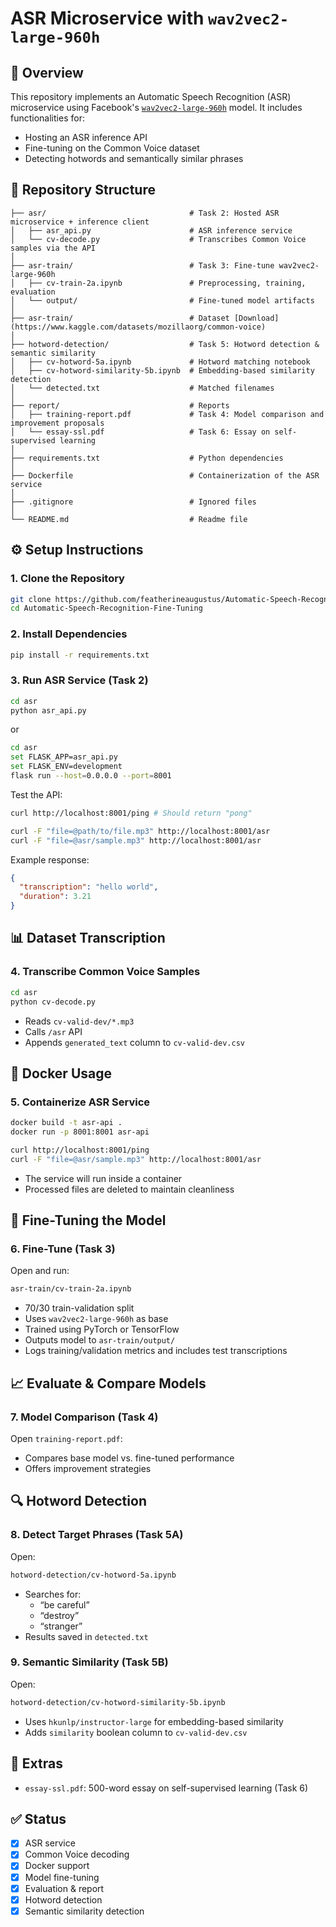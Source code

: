 # ASR Microservice with `wav2vec2-large-960h`

## 📖 Overview

This repository implements an Automatic Speech Recognition (ASR) microservice using Facebook's [`wav2vec2-large-960h`](https://huggingface.co/facebook/wav2vec2-large-960h) model. It includes functionalities for:

- Hosting an ASR inference API
- Fine-tuning on the Common Voice dataset
- Detecting hotwords and semantically similar phrases

## 📁 Repository Structure

```
├── asr/                                # Task 2: Hosted ASR microservice + inference client
│   ├── asr_api.py                      # ASR inference service
│   └── cv-decode.py                    # Transcribes Common Voice samples via the API
│
├── asr-train/                          # Task 3: Fine-tune wav2vec2-large-960h
│   ├── cv-train-2a.ipynb               # Preprocessing, training, evaluation
│   └── output/                         # Fine-tuned model artifacts
│
├── asr-train/                          # Dataset [Download](https://www.kaggle.com/datasets/mozillaorg/common-voice)
│
├── hotword-detection/                  # Task 5: Hotword detection & semantic similarity
│   ├── cv-hotword-5a.ipynb             # Hotword matching notebook
│   ├── cv-hotword-similarity-5b.ipynb  # Embedding-based similarity detection
│   └── detected.txt                    # Matched filenames
│
├── report/                             # Reports
│   ├── training-report.pdf             # Task 4: Model comparison and improvement proposals
│   └── essay-ssl.pdf                   # Task 6: Essay on self-supervised learning
│
├── requirements.txt                    # Python dependencies
│
├── Dockerfile                          # Containerization of the ASR service
│
├── .gitignore                          # Ignored files
│
└── README.md                           # Readme file
```

## ⚙️ Setup Instructions

### 1. Clone the Repository

```bash
git clone https://github.com/featherineaugustus/Automatic-Speech-Recognition-Fine-Tuning.git
cd Automatic-Speech-Recognition-Fine-Tuning
```

### 2. Install Dependencies

```bash
pip install -r requirements.txt
```

### 3. Run ASR Service (Task 2)

```bash
cd asr
python asr_api.py
```

or

```bash
cd asr
set FLASK_APP=asr_api.py
set FLASK_ENV=development
flask run --host=0.0.0.0 --port=8001
```

Test the API:

```bash
curl http://localhost:8001/ping # Should return "pong"

curl -F "file=@path/to/file.mp3" http://localhost:8001/asr
curl -F "file=@asr/sample.mp3" http://localhost:8001/asr
```

Example response:

```json
{
  "transcription": "hello world",
  "duration": 3.21
}
```

## 📊 Dataset Transcription

### 4. Transcribe Common Voice Samples

```bash
cd asr
python cv-decode.py
```

- Reads `cv-valid-dev/*.mp3`
- Calls `/asr` API
- Appends `generated_text` column to `cv-valid-dev.csv`

## 🐳 Docker Usage

### 5. Containerize ASR Service

```bash
docker build -t asr-api .
docker run -p 8001:8001 asr-api

curl http://localhost:8001/ping
curl -F "file=@asr/sample.mp3" http://localhost:8001/asr
```

- The service will run inside a container
- Processed files are deleted to maintain cleanliness

## 🧠 Fine-Tuning the Model

### 6. Fine-Tune (Task 3)

Open and run:

```bash
asr-train/cv-train-2a.ipynb
```

- 70/30 train-validation split
- Uses `wav2vec2-large-960h` as base
- Trained using PyTorch or TensorFlow
- Outputs model to `asr-train/output/`
- Logs training/validation metrics and includes test transcriptions

## 📈 Evaluate & Compare Models

### 7. Model Comparison (Task 4)

Open `training-report.pdf`:

- Compares base model vs. fine-tuned performance
- Offers improvement strategies

## 🔍 Hotword Detection

### 8. Detect Target Phrases (Task 5A)

Open:

```bash
hotword-detection/cv-hotword-5a.ipynb
```

- Searches for:
  - “be careful”
  - “destroy”
  - “stranger”
- Results saved in `detected.txt`

### 9. Semantic Similarity (Task 5B)

Open:

```bash
hotword-detection/cv-hotword-similarity-5b.ipynb
```

- Uses `hkunlp/instructor-large` for embedding-based similarity
- Adds `similarity` boolean column to `cv-valid-dev.csv`

## 📝 Extras

- `essay-ssl.pdf`: 500-word essay on self-supervised learning (Task 6)

## ✅ Status

- [x] ASR service
- [x] Common Voice decoding
- [x] Docker support
- [x] Model fine-tuning
- [x] Evaluation & report
- [x] Hotword detection
- [x] Semantic similarity detection
